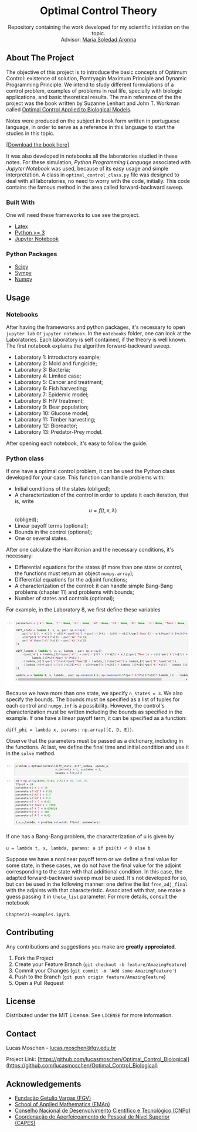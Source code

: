   <!-- [![Contributors][contributors-shield]][contributors-url]
[![Forks][forks-shield]][forks-url]
[![Stargazers][stars-shield]][stars-url]
[![Issues][issues-shield]][issues-url]
[![MIT License][license-shield]][license-url]
[![LinkedIn][linkedin-shield]][linkedin-url] -->

<p align="center">
  <!-- <a href="https://github.com/othneildrew/Best-README-Template">
    <img src="images/logo.png" alt="Logo" width="80" height="80">
  </a> -->

  <h1 align="center">Optimal Control Theory</h1>

  <p align="center">
    Repository containing the work developed for my scientific initiation on the topic.
    <br /> 
    Advisor: <a href="https://emap.fgv.br/corpo-docente/maria-soledad-aronna"> Maria Soledad Aronna</a>
    <!-- <br />
    <a href="https://github.com/othneildrew/Best-README-Template"><strong>Explore the docs »</strong></a>
    -->
  </p> 
</p>

<!--
<details open="open">
  <summary>Table of Contents</summary>
  <ol>
    <li>
      <a href="#about-the-project">About The Project</a>
      <ul>
        <li><a href="#built-with">Built With</a></li>
      </ul>
    </li>
    <li>
      <a href="#getting-started">Getting Started</a>
      <ul>
        <li><a href="#prerequisites">Prerequisites</a></li>
        <li><a href="#installation">Installation</a></li>
      </ul>
    </li>
    <li><a href="#usage">Usage</a></li>
  </ol>
</details>
-->

## About The Project

The objective of this project is to introduce the basic concepts of Optimum
Control: existence of solution, Pontryagin Maximum Principle and Dynamic 
Programming Principle. We intend to study different formulations of a control problem, 
examples of problems in real life, specially with biologic applications, and
basic theoretical results. The main reference of the the project was the book written by Suzanne Lenhart and John T. Workman called
[Optimal Control Applied to Biological
Models](https://www.routledge.com/Optimal-Control-Applied-to-Biological-Models/Lenhart-Workman/p/book/9781584886402#:~:text=Optimal%20Control%20Applied%20to%20Biological%20Models%20thoroughly%20develops%20the%20mathematical,this%20theory%20to%20biological%20models.&text=In%20addition%2C%20the%20authors%20introduce,partial%20differential%20equations%20(PDEs).).

Notes were produced on the subject in book form written in portuguese language, in order to serve as a reference in this language to start the studies in this topic. 

[[Download the book here]](https://github.com/lucasmoschen/Optimal_Control_Biological/blob/master/notes/book.pdf)

It was also developed in notebooks all the laboratories studied in these notes. For these simulation, *Python Programming Language* associated with *Jupyter Notebook* was used, because of its easy usage and simple interpretation. A class in `optimal_control_class.py` file was designed to deal with all laboratories, no need to worry with the code, initially. This code contains the famous method in the area called forward-backward sweep.

### Built With

One will need these frameworks to use see the project. 

* [Latex](https://en.wikipedia.org/wiki/LaTeX)
* [Python >= 3](https://www.python.org/)
* [Jupyter Notebook](https://jupyter.org/) 

### Python Packages 

* [Scipy](https://www.scipy.org/)
* [Sympy](https://www.sympy.org/en/index.html)
* [Numpy](https://numpy.org/) 
  
## Usage

### Notebooks 

After having the frameworks and python packages, it's necessary to open `jupyter lab` or `jupyter notebook`. In the `notebooks` folder, one can look at the Laboratories. Each laboratory is self contained, if the theory is well known. The first notebook explains the algorithm forward-backward sweep. 

- Laboratory 1: Introductory example; 
- Laboratory 2: Mold and fungicide;
- Laboratory 3: Bacteria; 
- Laboratory 4: Limited case; 
- Laboratory 5: Cancer and treatment; 
- Laboratory 6: Fish harvesting; 
- Laboratory 7: Epidemic model; 
- Laboratory 8: HIV treatment; 
- Laboratory 9: Bear population; 
- Laboratory 10: Glucose model; 
- Laboratory 11: Timber harvesting; 
- Laboratory 12: Bioreactor; 
- Laboratory 13: Predator-Prey model. 

After opening each notebook, it's easy to follow the guide. 

### Python class

If one have a optimal control problem, it can be used the Python class developed for your case. This function can handle problems with: 

- Initial conditions of the states (obliged); 
- A characterization of the control in order to update it each iteration, that is, write $$u = f(t, x, \lambda)$$ (obliged); 
- Linear payoff terms (optional); 
- Bounds in the control (optional); 
- One or several states.

After one calculate the Hamiltonian and the necessary conditions, it's necessary: 

- Differential equations for the states (if more than one state or control, the functions must return an object `numpy.array`); 
- Differential equations for the adjoint functions; 
- A characterization of the control: it can handle simple Bang-Bang problems (chapter 11) and problems with bounds; 
- Number of states and controls (optional); 

For example, in the Laboratory 8, we first define these variables 

![example1](images/example-1.png)

Because we have more than one state, we specify `n_states = 3`. We also specify the bounds. The bounds must be specified as a list of tuples for each control and `numpy.inf` is a possibility. However, the control's characterization must be written including the bounds as specified in the example. If one have a linear payoff term, it can be specified as a function: 

`diff_phi = lambda x, params: np.array([C, D, E])`. 

Observe that the parameters must be passed as a dictionary, including in the functions. At last, we define the final time and initial condition and use it in the `solve` method. 

![example2](images/example-2.png)

If one has a Bang-Bang problem, the characterization of u is given by 

`u = lambda t, x, lambda, params: a if psi(t) < 0 else b` 

Suppose we have a nonlinear payoff term or we define a final value for some state, in these cases, we do not have the final value for the adjoint corresponding to the state with that additional condition. In this case, the adapted forward-backward sweep must be used. It's not developed for so, but can be used in the following manner: one define the list `free_adj_final` with the adjoints with that characteristic. Associated with that, one make a guess passing it in `theta_list` parameter. For more details, consult the notebook 

`Chapter21-examples.ipynb`. 

## Contributing

Any contributions and suggestions you make are **greatly appreciated**.

1. Fork the Project
2. Create your Feature Branch (`git checkout -b feature/AmazingFeature`)
3. Commit your Changes (`git commit -m 'Add some AmazingFeature'`)
4. Push to the Branch (`git push origin feature/AmazingFeature`)
5. Open a Pull Request

## License

Distributed under the MIT License. See `LICENSE` for more information.

## Contact

Lucas Moschen - lucas.moschen@fgv.edu.br

Project Link: [https://github.com/lucasmoschen/Optimal_Control_Biological](https://github.com/lucasmoschen/Optimal_Control_Biological)

## Acknowledgements

* [Fundação Getulio Vargas (FGV)]()
* [School of Applied Mathematics (EMAp)]()
* [Conselho Nacional de Desenvolvimento Científico e Tecnológico (CNPq)](https://www.gov.br/cnpq/pt-br)
* [Coordenação de Aperfeiçoamento de Pessoal de Nível Superior (CAPES)](https://www.gov.br/capes/pt-br)


